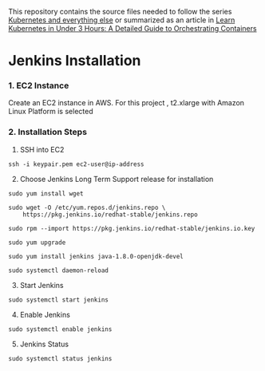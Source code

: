 This repository contains the source files needed to follow the series [Kubernetes and everything else](https://rinormaloku.com/series/kubernetes-and-everything-else/) or summarized as an article in [Learn Kubernetes in Under 3 Hours: A Detailed Guide to Orchestrating Containers](https://medium.freecodecamp.org/learn-kubernetes-in-under-3-hours-a-detailed-guide-to-orchestrating-containers-114ff420e882)


# Jenkins Installation

### 1. EC2 Instance

Create an EC2 instance in AWS. For this project , t2.xlarge with Amazon Linux Platform is selected

### 2. Installation Steps

1. SSH into EC2
```
ssh -i keypair.pem ec2-user@ip-address
```
2. Choose Jenkins Long Term Support release for installation
```
sudo yum install wget
```
```
sudo wget -O /etc/yum.repos.d/jenkins.repo \
    https://pkg.jenkins.io/redhat-stable/jenkins.repo
```
```
sudo rpm --import https://pkg.jenkins.io/redhat-stable/jenkins.io.key
```
```
sudo yum upgrade
```
```
sudo yum install jenkins java-1.8.0-openjdk-devel
```
```
sudo systemctl daemon-reload
```

3. Start Jenkins
```
sudo systemctl start jenkins
```
4. Enable Jenkins
```
sudo systemctl enable jenkins
```
5. Jenkins Status
```
sudo systemctl status jenkins
```
